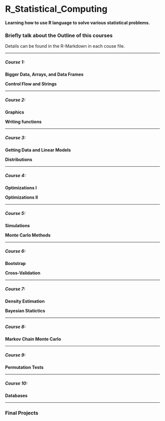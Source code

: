 # R_Statistical_Computing

**Learning how to use R language to solve various statistical problems.**

### Briefly talk about the Outline of this courses

Details can be found in the R-Markdown in each couse file.

****

##### Course 1:

**Bigger Data, Arrays, and Data Frames**

**Control Flow and Strings**

****

##### Course 2:

**Graphics**

**Writing functions**

****

##### Course 3:

**Getting Data and Linear Models**

**Distributions**

****

##### Course 4:

**Optimizations I**

**Optimizations II**

****

##### Course 5:

**Simulations**

**Monte Carlo Methods**

****

##### Course 6:

**Bootstrap**

**Cross-Validation**

****

##### Course 7:

**Density Estimation**

**Bayesian Statictics**

****

##### Course 8:

**Markov Chain Monte Carlo**

****

##### Course 9:

**Permutation Tests**

****

##### Course 10:

**Databases**

****

### Final Projects
